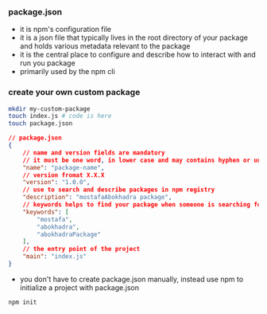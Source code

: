 ### package.json
- it is npm's configuration file
- it is a json file that typically lives in the root directory of your package and holds various metadata relevant to the package
- it is the central place to configure and describe how to interact with and run you package
- primarily used by the npm cli

### create your own custom package
```bash
mkdir my-custom-package
touch index.js # code is here
touch package.json
```
```json
// package.json
{
    // name and version fields are mandatory
    // it must be one word, in lower case and may contains hyphen or underscore
    "name": "package-name",
    // version fromat X.X.X
    "version": "1.0.0",
    // use to search and describe packages in npm registry
    "description": "mostafaAbokhadra package",
    // keywords helps to find your package when someone is searching for them
    "keywords": [
        "mostafa",
        "abokhadra",
        "abokhadraPackage"
    ],
    // the entry point of the project
    "main": "index.js"
}
```
- you don't have to create package.json manually, instead use npm to initialize a project with package.json
```bash
npm init
```